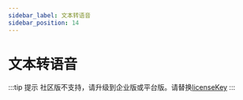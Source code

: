 ```yaml
---
sidebar_label: 文本转语音
sidebar_position: 14
---
```


# 文本转语音

:::tip 提示
社区版不支持，请升级到企业版或平台版。请替换[licenseKey](../development/license.md)
:::
